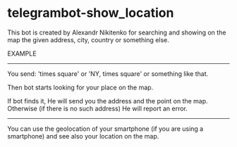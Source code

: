 # telegrambot-show_location

This bot is created by Alexandr Nikitenko for searching and showing on the map the given address, city, country or something else.

EXAMPLE
_____________________________________________________________________
You send: 'times square' or 'NY, times square' or something like that.

Then bot starts looking for your place on the map.

If bot finds it, He will send you the address and the point on the map.
Otherwise (if there is no such address) He will report an error.
_____________________________________________________________________
You can use the geolocation of your smartphone (if you are using a smartphone)
and see also your location on the map.
